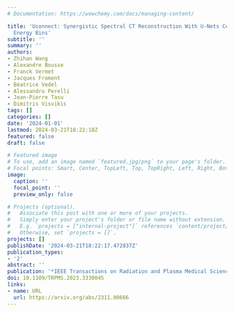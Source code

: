 ```yaml
---
# Documentation: https://wowchemy.com/docs/managing-content/

title: 'Uconnect: Synergistic Spectral CT Reconstruction With U-Nets Connecting the
  Energy Bins'
subtitle: ''
summary: ''
authors:
- Zhihan Wang
- Alexandre Bousse
- Franck Vermet
- Jacques Froment
- Béatrice Vedel
- Alessandro Perelli
- Jean-Pierre Tasu
- Dimitris Visvikis
tags: []
categories: []
date: '2024-01-01'
lastmod: 2024-03-21T18:22:18Z
featured: false
draft: false

# Featured image
# To use, add an image named `featured.jpg/png` to your page's folder.
# Focal points: Smart, Center, TopLeft, Top, TopRight, Left, Right, BottomLeft, Bottom, BottomRight.
image:
  caption: ''
  focal_point: ''
  preview_only: false

# Projects (optional).
#   Associate this post with one or more of your projects.
#   Simply enter your project's folder or file name without extension.
#   E.g. `projects = ["internal-project"]` references `content/project/deep-learning/index.md`.
#   Otherwise, set `projects = []`.
projects: []
publishDate: '2024-03-21T18:22:17.472837Z'
publication_types:
- '2'
abstract: ''
publication: '*IEEE Transactions on Radiation and Plasma Medical Sciences*'
doi: 10.1109/TRPMS.2023.3330045
links:
- name: URL
  url: https://arxiv.org/abs/2311.00666
---
```

